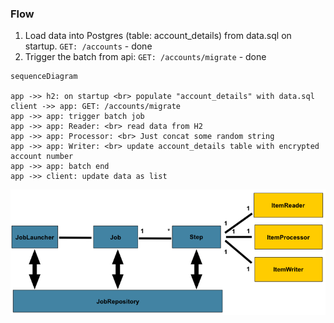 ### Flow
1. Load data into Postgres (table: account_details) from data.sql on startup. `GET: /accounts` - done
2. Trigger the batch from api: `GET: /accounts/migrate` - done

```mermaid
sequenceDiagram

app ->> h2: on startup <br> populate "account_details" with data.sql
client ->> app: GET: /accounts/migrate
app ->> app: trigger batch job
app ->> app: Reader: <br> read data from H2
app ->> app: Processor: <br> Just concat some random string
app ->> app: Writer: <br> update account_details table with encrypted account number
app ->> app: batch end
app ->> client: update data as list
```

![img.png](img.png)